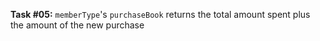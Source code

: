 **Task #05:** `memberType`'s `purchaseBook` returns the total amount spent plus the amount of the new purchase